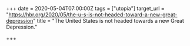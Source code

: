 +++
date = 2020-05-04T07:00:00Z
tags = ["utopia"]
target_url = "https://hbr.org/2020/05/the-u-s-is-not-headed-toward-a-new-great-depression"
title = "The United States is not headed towards a new Great Depression."

+++
